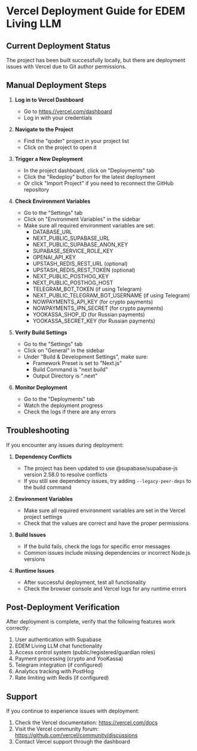 # Vercel Deployment Guide for EDEM Living LLM

## Current Deployment Status

The project has been built successfully locally, but there are deployment issues with Vercel due to Git author permissions.

## Manual Deployment Steps

1. **Log in to Vercel Dashboard**
   - Go to <https://vercel.com/dashboard>
   - Log in with your credentials

2. **Navigate to the Project**
   - Find the "qoder" project in your project list
   - Click on the project to open it

3. **Trigger a New Deployment**
   - In the project dashboard, click on "Deployments" tab
   - Click the "Redeploy" button for the latest deployment
   - Or click "Import Project" if you need to reconnect the GitHub repository

4. **Check Environment Variables**
   - Go to the "Settings" tab
   - Click on "Environment Variables" in the sidebar
   - Make sure all required environment variables are set:
     - DATABASE_URL
     - NEXT_PUBLIC_SUPABASE_URL
     - NEXT_PUBLIC_SUPABASE_ANON_KEY
     - SUPABASE_SERVICE_ROLE_KEY
     - OPENAI_API_KEY
     - UPSTASH_REDIS_REST_URL (optional)
     - UPSTASH_REDIS_REST_TOKEN (optional)
     - NEXT_PUBLIC_POSTHOG_KEY
     - NEXT_PUBLIC_POSTHOG_HOST
     - TELEGRAM_BOT_TOKEN (if using Telegram)
     - NEXT_PUBLIC_TELEGRAM_BOT_USERNAME (if using Telegram)
     - NOWPAYMENTS_API_KEY (for crypto payments)
     - NOWPAYMENTS_IPN_SECRET (for crypto payments)
     - YOOKASSA_SHOP_ID (for Russian payments)
     - YOOKASSA_SECRET_KEY (for Russian payments)

5. **Verify Build Settings**
   - Go to the "Settings" tab
   - Click on "General" in the sidebar
   - Under "Build & Development Settings", make sure:
     - Framework Preset is set to "Next.js"
     - Build Command is "next build"
     - Output Directory is ".next"

6. **Monitor Deployment**
   - Go to the "Deployments" tab
   - Watch the deployment progress
   - Check the logs if there are any errors

## Troubleshooting

If you encounter any issues during deployment:

1. **Dependency Conflicts**
   - The project has been updated to use @supabase/supabase-js version 2.58.0 to resolve conflicts
   - If you still see dependency issues, try adding `--legacy-peer-deps` to the build command

2. **Environment Variables**
   - Make sure all required environment variables are set in the Vercel project settings
   - Check that the values are correct and have the proper permissions

3. **Build Issues**
   - If the build fails, check the logs for specific error messages
   - Common issues include missing dependencies or incorrect Node.js versions

4. **Runtime Issues**
   - After successful deployment, test all functionality
   - Check the browser console and Vercel logs for any runtime errors

## Post-Deployment Verification

After deployment is complete, verify that the following features work correctly:

1. User authentication with Supabase
2. EDEM Living LLM chat functionality
3. Access control system (public/registered/guardian roles)
4. Payment processing (crypto and YooKassa)
5. Telegram integration (if configured)
6. Analytics tracking with PostHog
7. Rate limiting with Redis (if configured)

## Support

If you continue to experience issues with deployment:

1. Check the Vercel documentation: <https://vercel.com/docs>
2. Visit the Vercel community forum: <https://github.com/vercel/community/discussions>
3. Contact Vercel support through the dashboard
